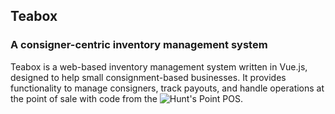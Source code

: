 ## Teabox
### A consigner-centric inventory management system

Teabox is a web-based inventory management system written in Vue.js, designed to help small consignment-based businesses.  It provides functionality to manage consigners, track payouts, and handle operations at the point of sale with code from the ![Hunt's Point POS](https://github.com/afaqurk/hunts-point-pos).
